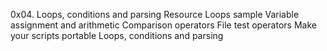 0x04. Loops, conditions and parsing
Resource
Loops sample
Variable assignment and arithmetic
Comparison operators
File test operators
Make your scripts portable
Loops, conditions and parsing
